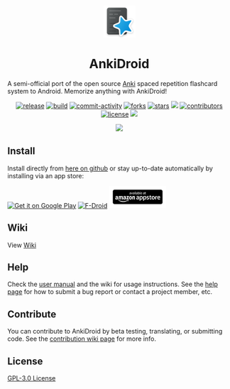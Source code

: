 <p align="center"><img src="https://raw.githubusercontent.com/ankidroid/Anki-Android/master/AnkiDroid/src/main/res/drawable-hdpi/anki.png"></img></p>
<h1 align="center">AnkiDroid</h1>

A semi-official port of the open source [Anki](http://ankisrs.net/index.html) spaced repetition flashcard system to Android. Memorize anything with AnkiDroid!

<p align="center">
<a href="https://github.com/ankidroid/Anki-Android/releases"><img src="https://img.shields.io/github/v/release/ankidroid/Anki-Android" alt="release"/></a>
<a href="https://travis-ci.org/github/ankidroid/Anki-Android"><img src="https://img.shields.io/travis/ankidroid/Anki-Android" alt="build"/></a>
<a href="https://github.com/ankidroid/Anki-Android/issues"><img src="https://img.shields.io/github/commit-activity/m/ankidroid/Anki-Android" alt="commit-activity"/></a>
<a href="https://github.com/ankidroid/Anki-Android/network/members"><img src="https://img.shields.io/github/forks/ankidroid/Anki-Android" alt="forks"/></a>
<a href="https://github.com/ankidroid/Anki-Android/stargazers"><img src="https://img.shields.io/github/stars/ankidroid/Anki-Android" alt="stars"/></a>
<a href="https://crowdin.com/project/ankidroid"><img src="https://badges.crowdin.net/ankidroid/localized.svg"></img></a>
<a href="https://github.com/ankidroid/Anki-Android/graphs/contributors"><img src="https://img.shields.io/github/contributors/ankidroid/Anki-Android" alt="contributors"/></a>
<a href="https://github.com/ankidroid/Anki-Android/blob/master/COPYING"><img src="https://img.shields.io/github/license/ankidroid/Anki-Android" alt="license"/></a>
<a href="https://discord.gg/qjzcRTx"><img src="https://img.shields.io/discord/368267295601983490"></img></a>
</p>

<p align="center">
<img src="https://raw.githubusercontent.com/ankidroid/ankidroiddocs/master/img/4-reviewer.png"></img>
</p>

Install
-------
Install directly from [here on github](https://github.com/ankidroid/Anki-Android/releases/latest) or stay up-to-date
automatically by installing via an app store:

<span align="center">
<a href="https://play.google.com/store/apps/details?id=com.ichi2.anki&utm_source=global_co&utm_medium=prtnr&utm_content=Mar2515&utm_campaign=PartBadge&pcampaignid=MKT-Other-global-all-co-prtnr-py-PartBadge-Mar2515-1"><img alt="Get it on Google Play" src="https://play.google.com/intl/en_us/badges/images/generic/en-play-badge.png" height="50px"/></a>
<a href="https://f-droid.org/repository/browse/?fdid=com.ichi2.anki"><img alt="F-Droid" src="https://upload.wikimedia.org/wikipedia/commons/4/40/%22Get_it_on_F-Droid%22_Badge.svg" height="50px"/></a>
<a href="http://www.amazon.com/gp/product/B004L1G7T2/ref=mas_pm_ankidroid_flashcards"><img height="50px" src="https://raw.githubusercontent.com/infinyte7/app-store-badge/master/Amazon-app-store.png"/></a>
</span>

Wiki
----
View [Wiki](https://github.com/ankidroid/Anki-Android/wiki)

Help
----
Check the [user manual](https://ankidroid.org/docs/manual.html) and the wiki for usage instructions. See the [help page](https://ankidroid.org/docs/help.html) 
for how to submit a bug report or contact a project member, etc.

Contribute
----------
You can contribute to AnkiDroid by beta testing, translating, or submitting code. 
See the [contribution wiki page](https://github.com/ankidroid/Anki-Android/wiki/Contributing) for more info.

License
-------
[GPL-3.0 License](https://github.com/ankidroid/Anki-Android/blob/master/COPYING)
